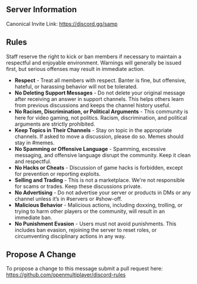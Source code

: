 ## Server Information
Canonical Invite Link: https://discord.gg/samp
## Rules
Staff reserve the right to kick or ban members if necessary to maintain a respectful and enjoyable environment. Warnings will generally be issued first, but serious offenses may result in immediate action.

- **Respect** - Treat all members with respect. Banter is fine, but offensive, hateful, or harassing behavior will not be tolerated.
- **No Deleting Support Messages** - Do not delete your original message after receiving an answer in support channels. This helps others learn from previous discussions and keeps the channel history useful.
- **No Racism, Discrimination, or Political Arguments** - This community is here for video gaming, not politics. Racism, discrimination, and political arguments are strictly prohibited.
- **Keep Topics in Their Channels** - Stay on topic in the appropriate channels. If asked to move a discussion, please do so. Memes should stay in #memes.
- **No Spamming or Offensive Language** - Spamming, excessive messaging, and offensive language disrupt the community. Keep it clean and respectful.
- **No Hacks or Cheats** - Discussion of game hacks is forbidden, except for prevention or reporting exploits.
- **Selling and Trading** - This is not a marketplace. We're not responsible for scams or trades. Keep these discussions private.
- **No Advertising** - Do not advertise your server or products in DMs or any channel unless it’s in #servers or #show-off.
- **Malicious Behavior** - Malicious actions, including doxxing, trolling, or trying to harm other players or the community, will result in an immediate ban.
- **No Punishment Evasion** - Users must not avoid punishments. This includes ban evasion, rejoining the server to reset roles, or circumventing disciplinary actions in any way.

## Propose A Change
To propose a change to this message submit a pull request here: <https://github.com/openmultiplayer/discord-rules>
